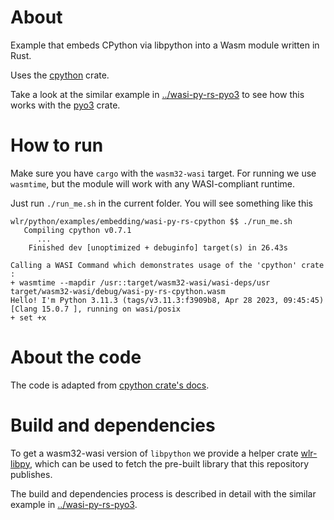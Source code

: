 # About

Example that embeds CPython via libpython into a Wasm module written in Rust.

Uses the [cpython](http://dgrunwald.github.io/rust-cpython/doc/cpython/index.html) crate.

Take a look at the similar example in [../wasi-py-rs-pyo3](../wasi-py-rs-pyo3) to see how this works with the [pyo3](https://pyo3.rs/v0.19.0/) crate.

# How to run

Make sure you have `cargo` with the `wasm32-wasi` target. For running we use `wasmtime`, but the module will work with any WASI-compliant runtime.

Just run `./run_me.sh` in the current folder. You will see something like this

```
wlr/python/examples/embedding/wasi-py-rs-cpython $$ ./run_me.sh
   Compiling cpython v0.7.1
      ...
    Finished dev [unoptimized + debuginfo] target(s) in 26.43s

Calling a WASI Command which demonstrates usage of the 'cpython' crate :
+ wasmtime --mapdir /usr::target/wasm32-wasi/wasi-deps/usr target/wasm32-wasi/debug/wasi-py-rs-cpython.wasm
Hello! I'm Python 3.11.3 (tags/v3.11.3:f3909b8, Apr 28 2023, 09:45:45) [Clang 15.0.7 ], running on wasi/posix
+ set +x
```

# About the code

The code is adapted from [cpython crate's docs](https://github.com/dgrunwald/rust-cpython#usage).

# Build and dependencies

To get a wasm32-wasi version of `libpython` we provide a helper crate [wlr-libpy](../../../tools/wlr-libpy/), which can be used to fetch the pre-built library that this repository publishes.

The build and dependencies process is described in detail with the similar example in [../wasi-py-rs-pyo3](../wasi-py-rs-pyo3).
